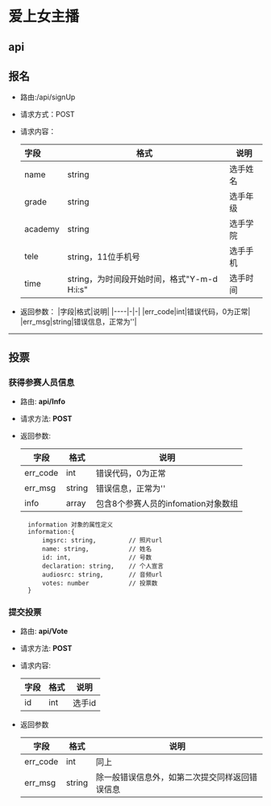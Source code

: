 # 爱上女主播

## api

## 报名

- 路由:/api/signUp
- 请求方式：POST
- 请求内容：

    | 字段|格式|说明|
    |:----|----|----|
    |name|string|选手姓名|
    |grade|string|选手年级|
    |academy|string|选手学院|
    |tele|string，11位手机号|选手手机|
    |time|string，为时间段开始时间，格式"Y-m-d H:i:s"|选手时间|
- 返回参数：
    |字段|格式|说明|
    |----|-|-|
    |err_code|int|错误代码，0为正常|
    |err_msg|string|错误信息，正常为''|

---

## 投票

### 获得参赛人员信息

- 路由: **api/Info**
- 请求方法: **POST**
- 返回参数:

    |字段|格式|说明|
    |-|-|-|
    |err_code|int|错误代码，0为正常|
    |err_msg|string|错误信息，正常为''|
    |info|array|包含8个参赛人员的infomation对象数组|

        information 对象的属性定义
        information:{
            imgsrc: string,         // 照片url
            name: string,           // 姓名
            id: int,                // 号数
            declaration: string,    // 个人宣言
            audiosrc: string,       // 音频url
            votes: number           // 投票数
        }

### 提交投票

- 路由: **api/Vote**
- 请求方法: **POST**
- 请求内容:

    |字段|格式|说明|
    |-|-|-|
    |id|int|选手id|

- 返回参数

    |字段|格式|说明|
    |-|-|-|
    |err_code|int|同上|
    |err_msg|string|除一般错误信息外，如第二次提交同样返回错误信息|
